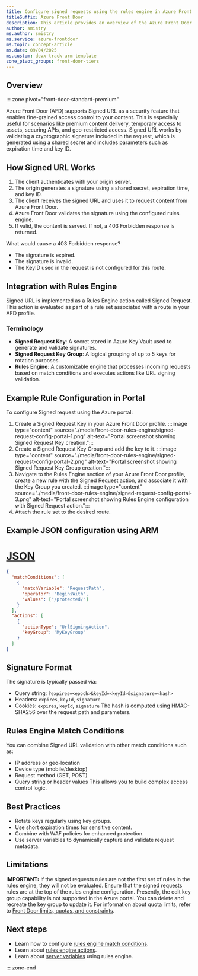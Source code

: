 ```yaml
---
title: Configure signed requests using the rules engine in Azure Front Door
titleSuffix: Azure Front Door
description: This article provides an overview of the Azure Front Door signed request feature.
author: smistry
ms.author: smistry
ms.service: azure-frontdoor
ms.topic: concept-article
ms.date: 09/04/2025
ms.custom: devx-track-arm-template
zone_pivot_groups: front-door-tiers
---
```


## Overview

::: zone pivot="front-door-standard-premium"

Azure Front Door (AFD) supports Signed URL as a security feature that enables fine-grained access control to your content. This is especially useful for scenarios like premium content delivery, temporary access to assets, securing APIs, and geo-restricted access. Signed URL works by validating a cryptographic signature included in the request, which is generated using a shared secret and includes parameters such as expiration time and key ID.

## How Signed URL Works

1. The client authenticates with your origin server.
2. The origin generates a signature using a shared secret, expiration time, and key ID.
3. The client receives the signed URL and uses it to request content from Azure Front Door.
4. Azure Front Door validates the signature using the configured rules engine.
5. If valid, the content is served. If not, a 403 Forbidden response is returned.

What would cause a 403 Forbidden response?

* The signature is expired.
* The signature is invalid.
* The KeyID used in the request is not configured for this route.

## Integration with Rules Engine

 Signed URL is implemented as a Rules Engine action called Signed Request. This action is evaluated as part of a rule set associated with a route in your AFD profile.

### Terminology

* **Signed Request Key**: A secret stored in Azure Key Vault used to generate and validate signatures.
* **Signed Request Key Group**: A logical grouping of up to 5 keys for rotation purposes.
* **Rules Engine**: A customizable engine that processes incoming requests based on match conditions and executes actions like URL signing validation.

## Example Rule Configuration in Portal

To configure Signed request using the Azure portal:

1. Create a Signed Request Key in your Azure Front Door profile.
:::image type="content" source="./media/front-door-rules-engine/signed-request-config-portal-1.png" alt-text="Portal screenshot showing Signed Request Key creation.":::
2. Create a Signed Request Key Group and add the key to it.
:::image type="content" source="./media/front-door-rules-engine/signed-request-config-portal-2.png" alt-text="Portal screenshot showing Signed Request Key Group creation.":::
3. Navigate to the Rules Engine section of your Azure Front Door profile, create a new rule with the Signed Request action, and associate it with the Key Group you created.
:::image type="content" source="./media/front-door-rules-engine/signed-request-config-portal-3.png" alt-text="Portal screenshot showing Rules Engine configuration with Signed Request action.":::
4. Attach the rule set to the desired route.

## Example JSON configuration using ARM

# [JSON](#tab/json)

```json
{
  "matchConditions": [
    {
      "matchVariable": "RequestPath",
      "operator": "BeginsWith",
      "values": ["/protected/"]
    }
  ],
  "actions": [
    {
      "actionType": "UrlSigningAction",
      "keyGroup": "MyKeyGroup"
    }
  ]
}
```

## Signature Format

The signature is typically passed via:

* Query string: `?expires=<epoch>&keyId=<keyId>&signature=<hash>`
* Headers: `expires`, `keyId`, `signature`
* Cookies: `expires`, `keyId`, `signature`
The hash is computed using HMAC-SHA256 over the request path and parameters.

## Rules Engine Match Conditions

You can combine Signed URL validation with other match conditions such as:

* IP address or geo-location
* Device type (mobile/desktop)
* Request method (GET, POST)
* Query string or header values
This allows you to build complex access control logic.

## Best Practices

* Rotate keys regularly using key groups.
* Use short expiration times for sensitive content.
* Combine with WAF policies for enhanced protection.
* Use server variables to dynamically capture and validate request metadata.

## Limitations
**IMPORTANT:** If the signed requests rules are not the first set of rules in the rules engine, they will not be evaluated. Ensure that the signed requests rules are at the top of the rules engine configuration.
Presently, the edit key group capability is not supported in the Azure portal. You can delete and recreate the key group to update it.
For information about quota limits, refer to [Front Door limits, quotas, and constraints](../azure-resource-manager/management/azure-subscription-service-limits.md#azure-front-door-standard-and-premium-service-limits).

## Next steps

* Learn how to configure [rules engine match conditions](rules-match-conditions.md).
* Learn about [rules engine actions](front-door-rules-engine-actions.md).
* Learn about [server variables](front-door-server-variables.md) using rules engine.

::: zone-end
